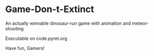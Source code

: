 # Game-Don-t-Extinct
An actually winnable dinosaur-run game with animation and meteor-shooting

Executable on code.pyret.org

Have fun, Gamers!
